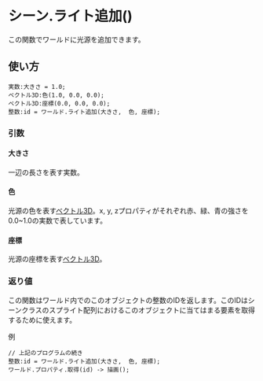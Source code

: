 # シーン.ライト追加()

この関数でワールドに光源を追加できます。

## 使い方

```
実数:大きさ = 1.0;
ベクトル3D:色(1.0, 0.0, 0.0);
ベクトル3D:座標(0.0, 0.0, 0.0);
整数:id = ワールド.ライト追加(大きさ,  色, 座標);
```

### 引数

#### 大きさ

一辺の長さを表す実数。

#### 色

光源の色を表す[ベクトル3D](/lib/math/vec3)。x, y, zプロパティがそれぞれ赤、緑、青の強さを0.0~1.0の実数で表しています。

#### 座標

光源の座標を表す[ベクトル3D](/lib/math/vec3)。

### 返り値

この関数はワールド内でのこのオブジェクトの整数のIDを返します。このIDはシーンクラスのスプライト配列におけるこのオブジェクトに当てはまる要素を取得するために使えます。

例
```
// 上記のプログラムの続き
整数:id = ワールド.ライト追加(大きさ,  色, 座標);
ワールド.プロパティ.取得(id) -> 描画();
```